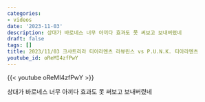 ```yaml
---
categories:
- videos
date: '2023-11-03'
description: 상대가 바로네스 너무 아끼다 효과도 못 써보고 보내버렸네
draft: false
tags: []
title: 2023/11/03 크샤트리라 티아라멘츠 라뷰린스 vs P.U.N.K. 티아라멘츠
youtube_id: oReMI4zfPwY
---
```



{{< youtube oReMI4zfPwY >}}

상대가 바로네스 너무 아끼다 효과도 못 써보고 보내버렸네